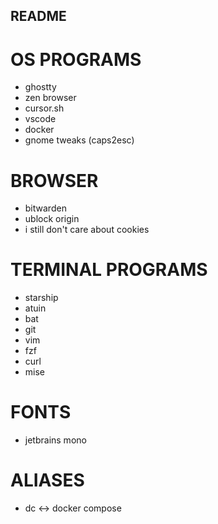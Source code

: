 ## README

# OS PROGRAMS
- ghostty
- zen browser
- cursor.sh
- vscode
- docker
- gnome tweaks (caps2esc)

# BROWSER
- bitwarden
- ublock origin
- i still don't care about cookies

# TERMINAL PROGRAMS
- starship
- atuin
- bat
- git
- vim
- fzf
- curl
- mise

# FONTS
- jetbrains mono

# ALIASES
- dc <-> docker compose
